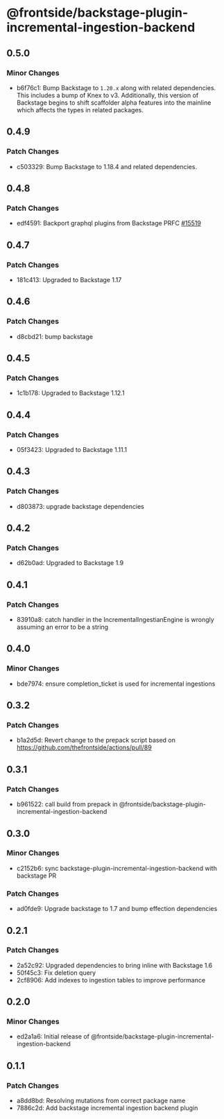 # @frontside/backstage-plugin-incremental-ingestion-backend

## 0.5.0

### Minor Changes

- b6f76c1: Bump Backstage to `1.20.x` along with related dependencies. This includes a bump of Knex to v3. Additionally, this version of Backstage begins to shift scaffolder alpha features into the mainline which affects the types in related packages.

## 0.4.9

### Patch Changes

- c503329: Bump Backstage to 1.18.4 and related dependencies.

## 0.4.8

### Patch Changes

- edf4591: Backport graphql plugins from Backstage PRFC [#15519](https://github.com/backstage/backstage/pull/15519)

## 0.4.7

### Patch Changes

- 181c413: Upgraded to Backstage 1.17

## 0.4.6

### Patch Changes

- d8cbd21: bump backstage

## 0.4.5

### Patch Changes

- 1c1b178: Upgraded to Backstage 1.12.1

## 0.4.4

### Patch Changes

- 05f3423: Upgraded to Backstage 1.11.1

## 0.4.3

### Patch Changes

- d803873: upgrade backstage dependencies

## 0.4.2

### Patch Changes

- d62b0ad: Upgraded to Backstage 1.9

## 0.4.1

### Patch Changes

- 83910a8: catch handler in the IncrementalIngestianEngine is wrongly assuming an error to be a string

## 0.4.0

### Minor Changes

- bde7974: ensure completion_ticket is used for incremental ingestions

## 0.3.2

### Patch Changes

- b1a2d5d: Revert change to the prepack script based on https://github.com/thefrontside/actions/pull/89

## 0.3.1

### Patch Changes

- b961522: call build from prepack in @frontside/backstage-plugin-incremental-ingestion-backend

## 0.3.0

### Minor Changes

- c2152b6: sync backstage-plugin-incremental-ingestion-backend with backstage PR

### Patch Changes

- ad0fde9: Upgrade backstage to 1.7 and bump effection dependencies

## 0.2.1

### Patch Changes

- 2a52c92: Upgraded dependencies to bring inline with Backstage 1.6
- 50f45c3: Fix deletion query
- 2cf8906: Add indexes to ingestion tables to improve performance

## 0.2.0

### Minor Changes

- ed2a1a6: Initial release of @frontside/backstage-plugin-incremental-ingestion-backend

## 0.1.1

### Patch Changes

- a8dd8bd: Resolving mutations from correct package name
- 7886c2d: Add backstage incremental ingestion backend plugin
